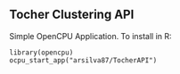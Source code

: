 Tocher Clustering API
---------------------

Simple OpenCPU Application. To install in R:

    library(opencpu)
    ocpu_start_app("arsilva87/TocherAPI")

